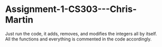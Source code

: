# Assignment-1-CS303---Chris-Martin

Just run the code, it adds, removes, and modifies the integers all by itself.
All the functions and everything is commented in the code accordingly.
